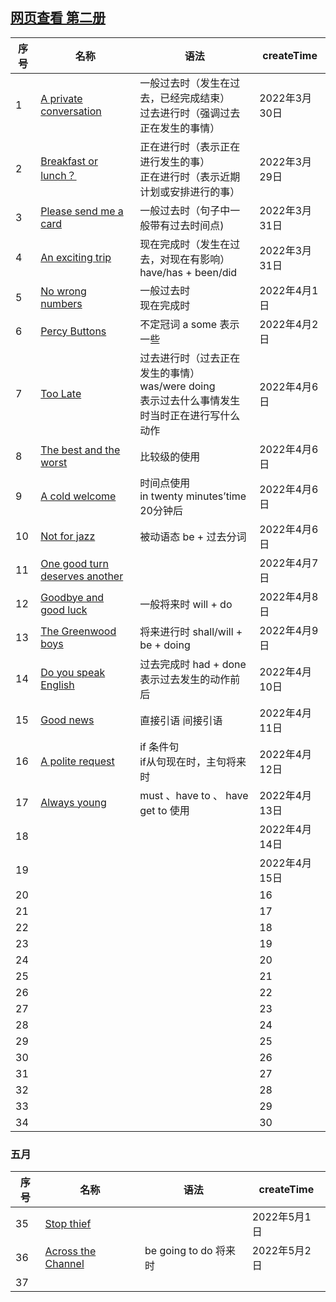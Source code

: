 



## [网页查看 第二册](https://chenmx08.github.io/new-concept-english.github.io/)

| 序号 | 名称                                                   | 语法                                                         | createTime    |
| ---- | ------------------------------------------------------ | ------------------------------------------------------------ | ------------- |
| 1    | [A private conversation](./新概念2/1/1.html)           | 一般过去时（发生在过去，已经完成结束）<br/>过去进行时（强调过去正在发生的事情） | 2022年3月30日 |
| 2    | [Breakfast or lunch？](./新概念2/2/2.html)             | 正在进行时（表示正在进行发生的事）<br/>正在进行时（表示近期计划或安排进行的事） | 2022年3月29日 |
| 3    | [Please send me a card](./新概念2/3/3.html)            | 一般过去时（句子中一般带有过去时间点)                        | 2022年3月31日 |
| 4    | [An exciting trip](./新概念2/4/4.html)                 | 现在完成时（发生在过去，对现在有影响）<br/>have/has + been/did | 2022年3月31日 |
| 5    | [No wrong numbers](./新概念2/5/5.html)                 | 一般过去时<br/>现在完成时                                    | 2022年4月1日  |
| 6    | [Percy Buttons](./新概念2/6/6.html)                    | 不定冠词 a some 表示一些                                     | 2022年4月2日  |
| 7    | [Too Late](./新概念2/7/7.html)                         | 过去进行时（过去正在发生的事情）<br/>was/were doing<br/> 表示过去什么事情发生时当时正在进行写什么动作 | 2022年4月6日  |
| 8    | [The best and the worst](./新概念2/8/8.html)           | 比较级的使用                                                 | 2022年4月6日  |
| 9    | [A cold welcome](./新概念2/9/9.html)                   | 时间点使用<br/>in twenty minutes’time 20分钟后               | 2022年4月6日  |
| 10   | [Not for jazz](./新概念2/10/10.html)                   | 被动语态 be + 过去分词                                       | 2022年4月6日  |
| 11   | [One good turn  deserves another](./新概念/11/11.html) |                                                              | 2022年4月7日  |
| 12   | [Goodbye  and good luck](./新概念2/12/12.html)         | 一般将来时 will  + do                                        | 2022年4月8日  |
| 13   | [The Greenwood  boys](./新概念2/13/13.html)            | 将来进行时 shall/will + be + doing                           | 2022年4月9日  |
| 14   | [Do you speak English](./新概念2/14/14.html)           | 过去完成时  had + done <br/>表示过去发生的动作前后           | 2022年4月10日 |
| 15   | [Good news](./新概念2/15/15.html)                      | 直接引语  间接引语                                           | 2022年4月11日 |
| 16   | [A polite request](./新概念2/16/16.html)               | if 条件句<br/>if从句现在时，主句将来时                       | 2022年4月12日 |
| 17   | [Always young](./新概念2/17/17.html)                   | must 、have to 、 have get to 使用                           | 2022年4月13日 |
| 18   |                                                        |                                                              | 2022年4月14日 |
| 19   |                                                        |                                                              | 2022年4月15日 |
| 20   |                                                        |                                                              | 16            |
| 21   |                                                        |                                                              | 17            |
| 22   |                                                        |                                                              | 18            |
| 23   |                                                        |                                                              | 19            |
| 24   |                                                        |                                                              | 20            |
| 25   |                                                        |                                                              | 21            |
| 26   |                                                        |                                                              | 22            |
| 27   |                                                        |                                                              | 23            |
| 28   |                                                        |                                                              | 24            |
| 29   |                                                        |                                                              | 25            |
| 30   |                                                        |                                                              | 26            |
| 31   |                                                        |                                                              | 27            |
| 32   |                                                        |                                                              | 28            |
| 33   |                                                        |                                                              | 29            |
| 34   |                                                        |                                                              | 30            |

 ### 五月

| 序号 | 名称                                       | 语法                  | createTime   |
| ---- | ------------------------------------------ | --------------------- | ------------ |
| 35   | [Stop thief](./新概念2/35/35.html)         |                       | 2022年5月1日 |
| 36   | [Across the Channel](./新概念2/36/36.html) | be going to do 将来时 | 2022年5月2日 |
| 37   |                                            |                       |              |

